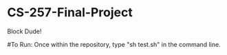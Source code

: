 # CS-257-Final-Project
Block Dude!

#To Run:
Once within the repository, type "sh test.sh" in the command line.
